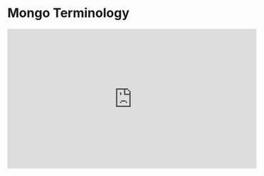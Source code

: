# Mongo Terminology

<iframe width="560" height="315" src="https://www.youtube.com/embed/prMhNNXlNFs" frameborder="0" allow="accelerometer; autoplay; clipboard-write; encrypted-media; gyroscope; picture-in-picture" allowfullscreen></iframe>